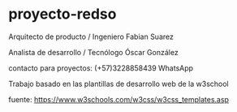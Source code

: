 # proyecto-redso

Arquitecto de producto / Ingeniero Fabian Suarez

Analista de desarrollo / Tecnólogo Óscar González

contacto para proyectos: (+57)3228858439 WhatsApp

Trabajo basado en las plantillas de desarrollo web de la w3school

fuente: https://www.w3schools.com/w3css/w3css_templates.asp
